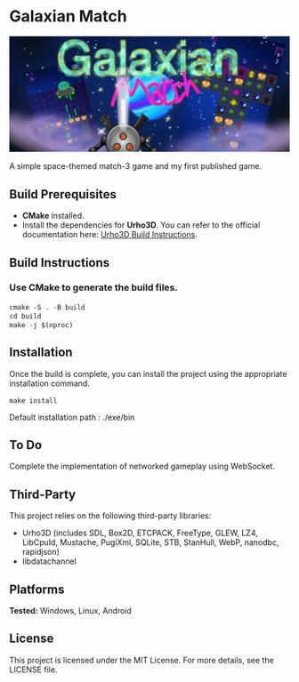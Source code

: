 # Galaxian Match

![presentation.webp](bin/Data/2D/presentation.webp)

A simple space-themed match-3 game and my first published game. 





## Build Prerequisites

- **CMake** installed.
- Install the dependencies for **Urho3D**. You can refer to the official documentation here: [Urho3D Build Instructions](https://u3d.io/docs/_building.html).

## 

## Build Instructions

### Use CMake to generate the build files.

    cmake -S . -B build
    cd build
    make -j $(nproc)



## Installation

Once the build is complete, you can install the project using the appropriate installation command.

    make install

Default installation path : ./exe/bin

## 

## To Do

Complete the implementation of networked gameplay using WebSocket.



## Third-Party

This project relies on the following third-party libraries:

- Urho3D (includes SDL, Box2D, ETCPACK, FreeType, GLEW, LZ4, LibCpuId, Mustache, PugiXml, SQLite, STB, StanHull, WebP, nanodbc, rapidjson)
- libdatachannel

## 

## Platforms

**Tested:** Windows, Linux, Android

## 

## License

This project is licensed under the MIT License. For more details, see the LICENSE file.
